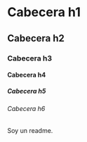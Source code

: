 # Cabecera h1
## Cabecera h2
### Cabecera h3
#### Cabecera h4
##### Cabecera h5
###### Cabecera h6



Soy un readme.